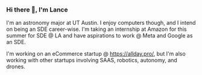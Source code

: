### Hi there 👋, I'm Lance

<!--
**Lanc33llis/Lanc33llis** is a ✨ _special_ ✨ repository because its `README.md` (this file) appears on your GitHub profile.

Here are some ideas to get you started:

- 🔭 I’m currently working on ...
- 🌱 I’m currently learning ...
- 👯 I’m looking to collaborate on ...
- 🤔 I’m looking for help with ...
- 💬 Ask me about ...
- 📫 How to reach me: ...
- 😄 Pronouns: ...
- ⚡ Fun fact: ...
-->

I'm an astronomy major at UT Austin. I enjoy computers though, and I intend on being an SDE career-wise. I'm taking an internship at Amazon for this summer for SDE @ LA and have aspirations to work @ Meta and Google as an SDE. 

I'm working on an eCommerce startup @ https://allday.pro/, but I'm also working with other startups involving SAAS, robotics, autonomy, and drones. 
